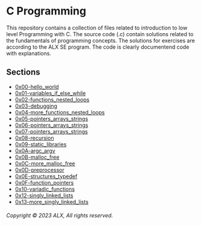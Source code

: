 # C Programming
This repository contains a collection of files related to introduction to low level Programming with C. The source code (.c) contain solutions related to the fundamentals of programming concepts. The solutions for exercises are according to the ALX SE program. The code is clearly documentend code with explanations.
## Sections
* [0x00-hello_world](https://github.com/dbao-don/alx-low_level_programming/tree/master/0x00-hello_world)
* [0x01-variables_if_else_while](https://github.com/dbao-don/alx-low_level_programming/tree/master/0x01-variables_if_else_while)
* [0x02-functions_nested_loops](https://github.com/dbao-don/alx-low_level_programming/tree/master/0x02-functions_nested_loops)
* [0x03-debugging](https://github.com/dbao-don/alx-low_level_programming/tree/master/0x03-debugging)
* [0x04-more_functions_nested_loops](https://github.com/dbao-don/alx-low_level_programming/tree/master/0x04-more_functions_nested_loops)
* [0x05-pointers_arrays_strings](https://github.com/dbao-don/alx-low_level_programming/tree/master/0x05-pointers_arrays_strings)
* [0x06-pointers_arrays_strings](https://github.com/dbao-don/alx-low_level_programming/tree/master/0x06-pointers_arrays_strings)
* [0x07-pointers_arrays_strings](https://github.com/dbao-don/alx-low_level_programming/tree/master/0x07-pointers_arrays_strings)
* [0x08-recursion](https://github.com/dbao-don/alx-low_level_programming/tree/master/0x08-recursion)
* [0x09-static_libraries](https://github.com/dbao-don/alx-low_level_programming/tree/master/0x09-static_libraries)
* [0x0A-argc_argv](https://github.com/dbao-don/alx-low_level_programming/tree/master/0x0A-argc_argv)
* [0x0B-malloc_free](https://github.com/dbao-don/alx-low_level_programming/tree/master/0x0B-malloc_free)
* [0x0C-more_malloc_free](https://github.com/dbao-don/alx-low_level_programming/tree/master/0x0C-more_malloc_free)
* [0x0D-preprocessor](https://github.com/dbao-don/alx-low_level_programming/tree/master/0x0D-preprocessor)
* [0x0E-structures_typedef](https://github.com/dbao-don/alx-low_level_programming/tree/master/0x0E-structures_typedef)
* [0x0F-function_pointers](https://github.com/dbao-don/alx-low_level_programming/tree/master/0x0F-function_pointers)
* [0x10-variadic_functions](https://github.com/dbao-don/alx-low_level_programming/tree/master/0x10-variadic_functions)
* [0x12-singly_linked_lists](https://github.com/dbao-don/alx-low_level_programming/tree/master/0x12-singly_linked_lists)
* [0x13-more_singly_linked_lists]()
###### Copyright © 2023 ALX, All rights reserved.
